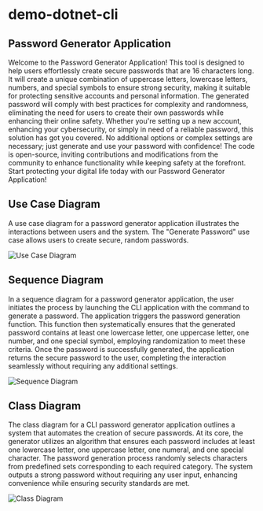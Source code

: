 # demo-dotnet-cli

## Password Generator Application

Welcome to the Password Generator Application! This tool is designed to help users effortlessly create secure passwords that are 16 characters long. It will create a unique combination of uppercase letters, lowercase letters, numbers, and special symbols to ensure strong security, making it suitable for protecting sensitive accounts and personal information. The generated password will comply with best practices for complexity and randomness, eliminating the need for users to create their own passwords while enhancing their online safety. Whether you're setting up a new account, enhancing your cybersecurity, or simply in need of a reliable password, this solution has got you covered. No additional options or complex settings are necessary; just generate and use your password with confidence! The code is open-source, inviting contributions and modifications from the community to enhance functionality while keeping safety at the forefront. Start protecting your digital life today with our Password Generator Application!

## Use Case Diagram

A use case diagram for a password generator application illustrates the interactions between users and the system. The "Generate Password" use case allows users to create secure, random passwords.

![Use Case Diagram](http://www.plantuml.com/plantuml/proxy?cache=no&fmt=svg&src=https://raw.githubusercontent.com/djvelimir/demo-dotnet-cli/main/diagrams/UseCase.puml)

## Sequence Diagram

In a sequence diagram for a password generator application, the user initiates the process by launching the CLI application with the command to generate a password. The application triggers the password generation function. This function then systematically ensures that the generated password contains at least one lowercase letter, one uppercase letter, one number, and one special symbol, employing randomization to meet these criteria. Once the password is successfully generated, the application returns the secure password to the user, completing the interaction seamlessly without requiring any additional settings.

![Sequence Diagram](http://www.plantuml.com/plantuml/proxy?cache=no&fmt=svg&src=https://raw.githubusercontent.com/djvelimir/demo-dotnet-cli/main/diagrams/Sequence.puml)

## Class Diagram

The class diagram for a CLI password generator application outlines a system that automates the creation of secure passwords. At its core, the generator utilizes an algorithm that ensures each password includes at least one lowercase letter, one uppercase letter, one numeral, and one special character. The password generation process randomly selects characters from predefined sets corresponding to each required category. The system outputs a strong password without requiring any user input, enhancing convenience while ensuring security standards are met.

![Class Diagram](http://www.plantuml.com/plantuml/proxy?cache=no&fmt=svg&src=https://raw.githubusercontent.com/djvelimir/demo-dotnet-cli/main/diagrams/Class.puml)
